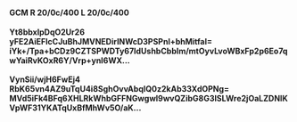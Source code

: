 #### GCM R 20/0c/400 L 20/0c/400
**Yt8bbxlpDqO2Ur26**<br/>**yFE2AiEFlcCJuBhJMVNEDirlNWcD3PSPnl+bhMitfaI=**<br/>**iYk+/Tpa+bCDz9CZTSPWDTy67IdUshbCbbIm/mtOyvLvoWBxFp2p6Eo7qwYaiRvKOxR6Y/Vrp+ynI6WX...**<br/><br/>
**VynSii/wjH6FwEj4**<br/>**RbK65vn4AZ9uTqU4i8SghOvvAbqIQ0z2kAb33XdOPNg=**<br/>**MVd5iFk4BFq6XHLRkWhbGFFNGwgwl9wvQZibG8G3lSLWre2jOaLZDNIKVpWF31YKATqUxBfMhWv5O/aK...**